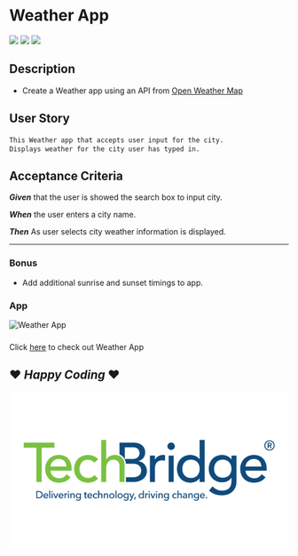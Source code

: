 #  Weather App
<img src="https://img.shields.io/badge/html-26.7.2%25-green"> <img src= "https://img.shields.io/badge/css-14.9%25-green"> <img src= "https://img.shields.io/badge/JavaScript-58.4.5%25-green"> <br/>

##  Description 
* Create a Weather app using an API from [Open Weather Map](https://openweathermap.org/guide#how)


## User Story 
    This Weather app that accepts user input for the city.
    Displays weather for the city user has typed in.
    
## Acceptance Criteria 
**_Given_** that the user is showed the search box to input city.

**_When_** the user enters a city name.

**_Then_** As user selects city weather information is displayed.

---
### Bonus 
* Add additional sunrise and sunset timings to app.

### App
![Weather App](./assets/weatherApp.gif)

### 
Click [here](https://hjavle.github.io/skillChallengeAPI/) to check out Weather App
## ❤ **_Happy Coding_** ❤
![](./assets/TechBridgeLogo.png)